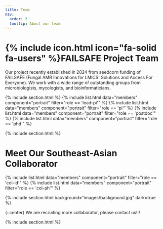 ```yaml
---
title: Team
nav:
  order: 3
  tooltip: About our team
---
```


# {% include icon.html icon="fa-solid fa-users" %}FAILSAFE Project Team

Our project recently established in 2024 from seedcorn funding of FAILSAFE (Fungal AMR Innovations for LMICS: Solutions and Access For Everyone). We work with a wide range of outstanding groups from microbiologists, mycologists, and bioinformaticians. <br>

{% include section.html %}
{% include list.html data="members" component="portrait" filter="role == 'lead-pi'" %}
{% include list.html data="members" component="portrait" filter="role == 'pi'" %}
{% include list.html data="members" component="portrait" filter="role == 'postdoc'" %}
{% include list.html data="members" component="portrait" filter="role == 'phd'" %}

{% include section.html %}

# Meet Our Southeast-Asian Collaborator
{% include list.html data="members" component="portrait" filter="role == 'col-id'" %}
{% include list.html data="members" component="portrait" filter="role == 'col-ph'" %}

{% include section.html background="images/background.jpg" dark=true %}

{:.center}
We are recruiting more collaborator, please contact us!!!

{% include section.html %}
